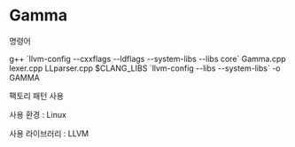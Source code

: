 # Gamma

명령어

g++ \`llvm-config --cxxflags --ldflags --system-libs --libs core\` Gamma.cpp lexer.cpp  LLparser.cpp $CLANG_LIBS \`llvm-config --libs --system-libs\` -o GAMMA

팩토리 패턴 사용

사용 환경 : Linux 

사용 라이브러리 : LLVM
